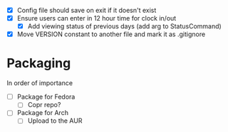 - [x] Config file should save on exit if it doesn't exist
- [x] Ensure users can enter in 12 hour time for clock in/out
  - [x] Add viewing status of previous days (add arg to StatusCommand)
- [x] Move VERSION constant to another file and mark it as .gitignore

# Packaging
In order of importance
- [ ] Package for Fedora
  - [ ] Copr repo?
- [ ] Package for Arch
  - [ ] Upload to the AUR
